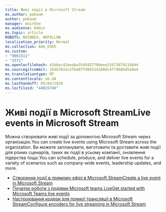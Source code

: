 ```yaml
---
title: Живі події в Microsoft Stream
ms.author: pebaum
author: pebaum
manager: mnirkhe
ms.audience: Admin
ms.topic: article
ROBOTS: NOINDEX, NOFOLLOW
localization_priority: Normal
ms.collection: Adm_O365
ms.custom:
- "9001511"
- "3571"
ms.openlocfilehash: 41bbec42eeaba3545937700eee23573879133644
ms.sourcegitcommit: 264b782ac2fba8ffd84524180dc4f7d60b45e9a4
ms.translationtype: MT
ms.contentlocale: uk-UA
ms.lasthandoff: 05/04/2020
ms.locfileid: "44015746"
---
```

# <a name="live-events-in-microsoft-stream"></a><span data-ttu-id="e3658-102">Живі події в Microsoft Stream</span><span class="sxs-lookup"><span data-stu-id="e3658-102">Live events in Microsoft Stream</span></span>

<span data-ttu-id="e3658-103">Можна створювати живі події за допомогою Microsoft Stream через організацію.</span><span class="sxs-lookup"><span data-stu-id="e3658-103">You can create live events using Microsoft Stream across the organization.</span></span> <span data-ttu-id="e3658-104">Ви можете запланувати, виготовити та доставити живі події для різних сценаріїв, таких як події в усьому компанії, оновлення лідерства тощо.</span><span class="sxs-lookup"><span data-stu-id="e3658-104">You can schedule, produce, and deliver live events for a variety of scenarios such as company-wide events, leadership updates, and more.</span></span>

- [<span data-ttu-id="e3658-105">Створення події в прямому ефірі в Microsoft Stream</span><span class="sxs-lookup"><span data-stu-id="e3658-105">Create a live event in Microsoft Stream</span></span>](https://docs.microsoft.com/stream/live-create-event)
- [<span data-ttu-id="e3658-106">Початок роботи з подіями Microsoft teams Live</span><span class="sxs-lookup"><span data-stu-id="e3658-106">Get started with Microsoft Teams live events</span></span>](https://support.office.com/article/get-started-with-microsoft-teams-live-events-d077fec2-a058-483e-9ab5-1494afda578a)
- [<span data-ttu-id="e3658-107">Настроювання кодери для прямої трансляції в Microsoft Stream</span><span class="sxs-lookup"><span data-stu-id="e3658-107">Configure encoders for live streaming in Microsoft Stream</span></span>](https://docs.microsoft.com/stream/live-encoder-setup)
